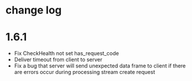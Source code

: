 change log
====

# 1.6.1

* Fix CheckHealth not set has_request_code
* Deliver timeout from client to server
* Fix a bug that server will send unexpected data frame to client if there are errors occur during processing stream create request